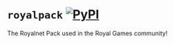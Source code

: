 # `royalpack` [![PyPI](https://img.shields.io/pypi/v/royalpack.svg)](https://pypi.org/project/royalpack/)

The Royalnet Pack used in the Royal Games community!
